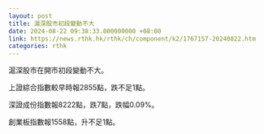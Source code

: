 ```yaml
---
layout: post
title: 滬深股市初段變動不大
date: 2024-08-22 09:38:33.000000000 +08:00
link: https://news.rthk.hk/rthk/ch/component/k2/1767157-20240822.htm
categories: rthk
---
```


滬深股市在開市初段變動不大。

上證綜合指數較早時報2855點，跌不足1點。

深證成份指數報8222點，跌7點，跌幅0.09%。

創業板指數報1558點，升不足1點。
